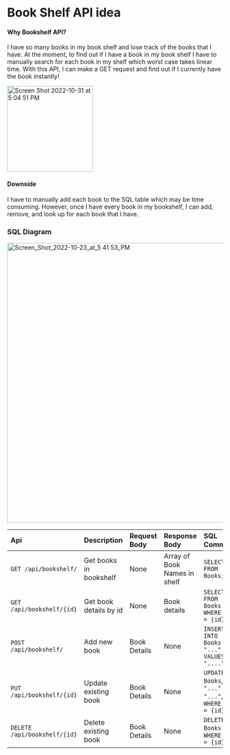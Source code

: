 # Book Shelf API idea

#### Why Bookshelf API?

I have so many books in my book shelf and lose track of the books that I have. At the moment, to find out if I have a book in my book shelf I have to manually search for each book in my shelf which worst case takes linear time. With this API, I can make a GET request and find out if I currently have the book instantly!

<img width="200" alt="Screen Shot 2022-10-31 at 5 04 51 PM" src="https://user-images.githubusercontent.com/24259728/199110423-79e9c83f-20da-42b0-9e7d-9fb111571eb6.png">

#### Downside

I have to manually add each book to the SQL table which may be time consuming. However, once I have every book in my bookshelf, I can add, remove, and look up for each book that I have.

### SQL Diagram
<img width="652" alt="Screen_Shot_2022-10-23_at_5 41 53_PM" src="https://user-images.githubusercontent.com/24259728/197421663-ecf2fc49-15e4-4a61-96db-4b0ff8a18722.png">

| Api              | Description     | Request Body | Response Body     | SQL Command | 
| :--------        | :------- | :-------- | :------- | :--------------- |
| `GET /api/bookshelf/` | Get books in bookshelf | None | Array of Book Names in shelf | `SELECT * FROM Books;`|
| `GET /api/bookshelf/{id}` | Get book details by id | None | Book details | `SELECT * FROM Books WHERE Id = {id};` |
| `POST /api/bookshelf/` | Add new book | Book Details | None     | `INSERT INTO Books "..." VALUES "...."` |
| `PUT /api/bookshelf/{id}` | Update existing book | Book Details | None     | `UPDATE Books`, `SET "..." = "..."`, `WHERE Id = {id};`|
| `DELETE /api/bookshelf/{id}` | Delete existing book | Book Details | None     | `DELETE Books` , `WHERE Id = {id}`|
